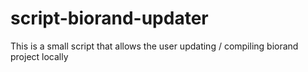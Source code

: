 # script-biorand-updater
This is a small script that allows the user updating / compiling biorand project locally

